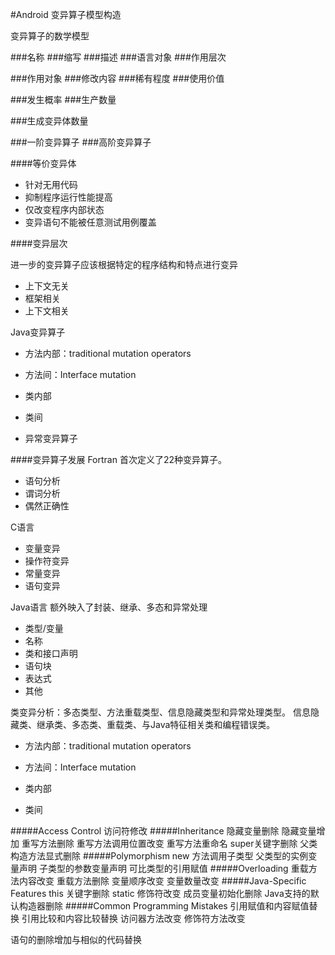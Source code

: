 #Android 变异算子模型构造

变异算子的数学模型

###名称
###缩写
###描述
###语言对象
###作用层次

###作用对象
###修改内容
###稀有程度
###使用价值

###发生概率
###生产数量

###生成变异体数量

###一阶变异算子
###高阶变异算子


####等价变异体
+ 针对无用代码
+ 抑制程序运行性能提高
+ 仅改变程序内部状态
+ 变异语句不能被任意测试用例覆盖

####变异层次

进一步的变异算子应该根据特定的程序结构和特点进行变异

+ 上下文无关
+ 框架相关
+ 上下文相关

Java变异算子

+ 方法内部：traditional mutation operators
+ 方法间：Interface mutation

+ 类内部
+ 类间

+ 异常变异算子

####变异算子发展
Fortran 首次定义了22种变异算子。 
 
+ 语句分析  
+ 谓词分析  
+ 偶然正确性  

C语言

+ 变量变异  
+ 操作符变异  
+ 常量变异  
+ 语句变异
  
Java语言
额外映入了封装、继承、多态和异常处理

+ 类型/变量
+ 名称
+ 类和接口声明
+ 语句块
+ 表达式
+ 其他

类变异分析：多态类型、方法重载类型、信息隐藏类型和异常处理类型。
信息隐藏类、继承类、多态类、重载类、与Java特征相关类和编程错误类。


+ 方法内部：traditional mutation operators
+ 方法间：Interface mutation

+ 类内部
+ 类间

#####Access Control
访问符修改
#####Inheritance
隐藏变量删除
隐藏变量增加
重写方法删除
重写方法调用位置改变
重写方法重命名
super关键字删除
父类构造方法显式删除
#####Polymorphism
new 方法调用子类型
父类型的实例变量声明
子类型的参数变量声明
可比类型的引用赋值
#####Overloading
重载方法内容改变
重载方法删除
变量顺序改变
变量数量改变
#####Java-Specific Features
this 关键字删除
static 修饰符改变
成员变量初始化删除
Java支持的默认构造器删除
#####Common Programming Mistakes
引用赋值和内容赋值替换
引用比较和内容比较替换
访问器方法改变
修饰符方法改变

语句的删除增加与相似的代码替换  